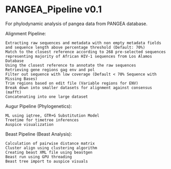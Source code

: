 # PANGEA_Pipeline v0.1

For phylodynamic analysis of pangea data from PANGEA database.

Alignment Pipeline:

    Extracting raw sequences and metadata with non empty metadata fields and sequence length above percentage threshold (Default: 70%)
    Match to the closest reference according to 268 pre-selected sequences representing majority of African HIV-1 sequences from Los Alamos Database
    Using the closest reference to annotate the raw sequences
    Retrieving gene regions gag env and pol
    Filter out sequence with low coverage (Default < 70% Sequence with Missing Bases)
    Trim regions based on edit file (Variable regions for ENV)
    Break down into smaller datasets for alignment against consensus (mafft)
    Concatenating into one large dataset
 
Augur Pipeline (Phylogenetics):

    ML using iqtree, GTR+G Substitution Model
    Treetime for timetree inferences
    Auspice visualization

Beast Pipeline (Beast Analysis):

    Calculation of pairwise distance matrix
    Cluster align using clustering algorithm
    Creating beast XML file using beastgen 
    Beast run using GPU threading
    Beast tree import to auspice visuals
